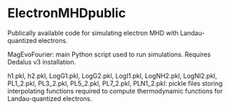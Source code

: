 # ElectronMHDpublic
Publically available code for simulating electron MHD with Landau-quantized electrons.

MagEvoFourier: main Python script used to run simulations. Requires Dedalus v3 installation.

h1.pkl, h2.pkl, LogG1.pkl, LogG2.pkl, LogI1.pkl, LogNH2.pkl, LogNI2.pkl, PL1_2.pkl, PL3_2.pkl, PL5_2.pkl, PL7_2.pkl, PLN1_2.pkl: pickle files storing interpolating functions required to compute thermodynamic functions for Landau-quantized electrons.
